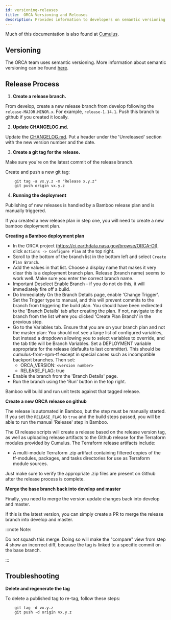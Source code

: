 ```yaml
---
id: versioning-releases
title:  ORCA Versioning and Releases
description: Provides information to developers on semantic versioning and the release process.
---
```


Much of this documentation is also found at [Cumulus](https://github.com/nasa/cumulus/blob/master/docs/development/release.md).

## Versioning

The ORCA team uses semantic versioning. More information about semantic
versioning can be found [here](https://semver.org/).

## Release Process

1. **Create a release branch.**

From develop, create a new release branch from develop following the
`release-MAJOR.MINOR.x`. For example, `release-1.14.1`. Push this branch 
to github if you created it locally.

2. **Update CHANGELOG.md.**

Update the [CHANGELOG.md](https://github.com/nasa/cumulus-orca/blob/master/CHANGELOG.md). 
Put a header under the 'Unreleased' section with the new version number and 
the date.

3. **Create a git tag for the release.**

Make sure you're on the latest commit of the release branch.

Create and push a new git tag:

```
    git tag -a vx.y.z -m "Release x.y.z"
    git push origin vx.y.z
```

4. **Running the deployment**

Publishing of new releases is handled by a Bamboo release plan and is manually
triggered.

If you created a new release plan in step one, you will need to create a new
bamboo deployment plan.

**Creating a Bamboo deployment plan**

* In the ORCA project (https://ci.earthdata.nasa.gov/browse/ORCA-OI), click
  `Actions -> Configure Plan` at the top right.
* Scroll to the bottom of the branch list in the bottom left and select
  `Create Plan Branch`.
* Add the values in that list. Choose a display name that makes it very clear 
  this is a deployment branch plan. Release (branch name) seems to work well. 
  Make sure you enter the correct branch name.
* Important Deselect Enable Branch - if you do not do this, it will immediately
  fire off a build.
* Do Immediately On the Branch Details page, enable 'Change Trigger'. Set the 
  Trigger type to manual, and this will prevent commits to the branch from 
  triggering the build plan. You should have been redirected to the 'Branch 
  Details' tab after creating the plan. If not, navigate to the branch from
  the list where you clicked 'Create Plan Branch' in the previous step.
* Go to the Variables tab. Ensure that you are on your branch plan and not the
  master plan: You should not see a large list of configured variables, but 
  instead a dropdown allowing you to select variables to override, and the tab 
  title will be Branch Variables. Set a DEPLOYMENT variable appropriate for the
  release (defaults to last committer). This should be cumulus-from-npm-tf 
  except in special cases such as incompatible backport branches. Then set:
  * ORCA_VERSION: `<version number>`
  * RELEASE_FLAG: true
* Enable the branch from the 'Branch Details' page.
* Run the branch using the 'Run' button in the top right.

Bamboo will build and run unit tests against that tagged release.

**Create a new ORCA release on github**

The release is automated in Bamboo, but the step must be manually started. If
you set the `RELEASE_FLAG` to `true` and the build steps passed, you will
be able to run the manual 'Release' step in Bamboo.

The CI release scripts will create a release based on the release version tag,
as well as uploading release artifacts to the Github release for the Terraform
modules provided by Cumulus. The Terraform release artifacts include:

* A multi-module Terraform .zip artifact containing filtered copies of the 
  tf-modules, packages, and tasks directories for use as Terraform module sources.

Just make sure to verify the appropriate .zip files are present on Github after
the release process is complete.

**Merge the base branch back into develop and master**

Finally, you need to merge the version update changes back into develop and 
master.

If this is the latest version, you can simply create a PR to merge the release 
branch into develop and master. 

:::note Note: 

Do not squash this merge. Doing so will make the "compare" view from step 4 
show an incorrect diff, because the tag is linked to a specific commit on the 
base branch.

:::

## Troubleshooting

**Delete and regenerate the tag**

To delete a published tag to re-tag, follow these steps:

```
    git tag -d vx.y.z
    git push -d origin vx.y.z
```

